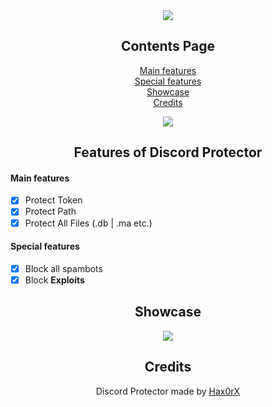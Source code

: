 <div align="center">
  
  <a href="https://hax0rx.github.io/">
  <img src="https://i.postimg.cc/7Zy4BhQr/discord-protector.png"/>
</a>
  
## Contents Page
  
[Main features](https://github.com/Hax0RX/Discord-Protector/blob/main/README.md#main-features)<br/>
[Special features](https://github.com/Hax0RX/Discord-Protector/blob/main/README.md#special-features)<br/>
[Showcase](https://github.com/Hax0RX/Discord-Protector/blob/main/README.md#showcase)<br/>
[Credits](https://github.com/Hax0RX/Discord-Protector/blob/main/README.md#credits)<br/>
  
<a href="">
  <img src="https://i.postimg.cc/tJZbcxjp/New-3-Projec11112323t33download.png"/>
</a>
  
## Features of Discord Protector

</div>

#### Main features

- [x] Protect Token
- [x] Protect Path
- [x] Protect All Files (.db | .ma etc.)

#### Special features

- [x] Block all spambots
- [x] Block **Exploits** 

<div align="center">

## Showcase
<a href="https://hax0rx.github.io&">
  <img src="[https://i.postimg.cc/tJZbcxjp/New-3-Projec11112323t33download.png](https://i.postimg.cc/J04x7NnC/imag11e.png)"/>
</a>

  
## Credits
Discord Protector made by [Hax0rX](https://github.com/Hax0rX)
<br />

